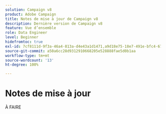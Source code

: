 ```yaml
---
solution: Campaign v8
product: Adobe Campaign
title: Notes de mise à jour de Campaign v8
description: Dernière version de Campaign v8
feature: Vue d’ensemble
role: Data Engineer
level: Beginner
hidefromtoc: true
exl-id: 7cf8111d-9f3a-46a4-813a-d4e43a1d1471,a9d18e75-18e7-491e-bfc4-671c3600396e
source-git-commit: a50a6cc28d9312910668205e528888fae5d0b1aa
workflow-type: tm+mt
source-wordcount: '13'
ht-degree: 100%

---
```


# Notes de mise à jour

À FAIRE
